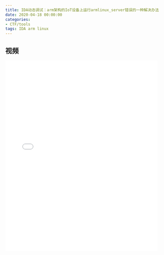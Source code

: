```yaml
---
title: IDA动态调试：arm架构的IoT设备上运行armlinux_server错误的一种解决办法
date: 2020-04-18 00:00:00
categories:
- CTF/tools
tags: IDA arm linux
---
```


## 视频

<iframe src="//player.bilibili.com/player.html?aid=29720428&bvid=BV19W411X7fH&cid=51720856&page=1" scrolling="no" border="0" frameborder="no" framespacing="0" allowfullscreen="true" width="95%" height="600"> </iframe>